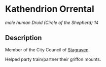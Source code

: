 # Kathendrion Orrental
*male human Druid (Circle of the Shepherd) 14*

## Description
Member of the City Council of [Stagraven](/Cities/Stagraven.md).

Helped party train/partner their griffon mounts.
